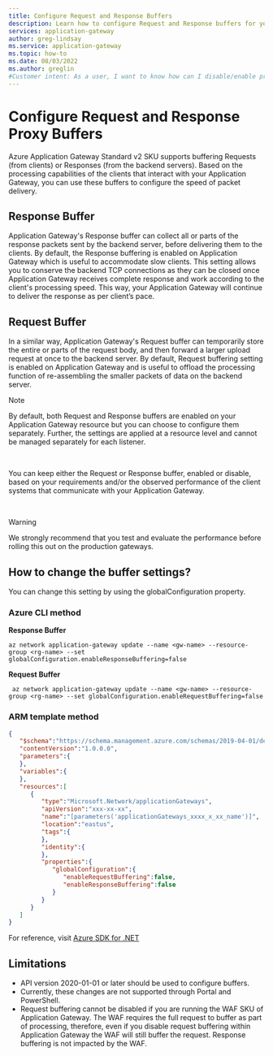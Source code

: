 ```yaml
---
title: Configure Request and Response Buffers
description: Learn how to configure Request and Response buffers for your Azure Application Gateway.
services: application-gateway
author: greg-lindsay
ms.service: application-gateway
ms.topic: how-to
ms.date: 08/03/2022
ms.author: greglin
#Customer intent: As a user, I want to know how can I disable/enable proxy buffers.
---
```


# Configure Request and Response Proxy Buffers

Azure Application Gateway Standard v2 SKU supports buffering Requests (from clients) or Responses (from the backend servers). Based on the processing capabilities of the clients that interact with your Application Gateway, you can use these buffers to configure the speed of packet delivery.
 
## Response Buffer 

Application Gateway's Response buffer can collect all or parts of the response packets sent by the backend server, before delivering them to the clients. By default, the Response buffering is enabled on Application Gateway which is useful to accommodate slow clients. This setting allows you to conserve the backend TCP connections as they can be closed once Application Gateway receives complete response and work according to the client's processing speed. This way, your Application Gateway will continue to deliver the response as per client’s pace. 

 
## Request Buffer 

In a similar way, Application Gateway's Request buffer can temporarily store the entire or parts of the request body, and then forward a larger upload request at once to the backend server. By default, Request buffering setting is enabled on Application Gateway and is useful to offload the processing function of re-assembling the smaller packets of data on the backend server.


>[!NOTE]
>By default, both Request and Response buffers are enabled on your Application Gateway resource but you can choose to configure them separately. Further, the settings are applied at a resource level and cannot be managed separately for each listener.
 
</br>

You can keep either the Request or Response buffer, enabled or disable, based on your requirements and/or the observed performance of the client systems that communicate with your Application Gateway. 

</br>

> [!WARNING]
>We strongly recommend that you test and evaluate the performance before rolling this out on the production gateways. 

## How to change the buffer settings? 

You can change this setting by using the globalConfiguration property.

### Azure CLI method

**Response Buffer**
```azurecli-interactive
az network application-gateway update --name <gw-name> --resource-group <rg-name> --set globalConfiguration.enableResponseBuffering=false
```
**Request Buffer**
```azurecli-interactive
 az network application-gateway update --name <gw-name> --resource-group <rg-name> --set globalConfiguration.enableRequestBuffering=false
```

### ARM template method

```json
{
   "$schema":"https://schema.management.azure.com/schemas/2019-04-01/deploymentTemplate.json#",
   "contentVersion":"1.0.0.0",
   "parameters":{      
   },
   "variables":{      
   },
   "resources":[
      {
         "type":"Microsoft.Network/applicationGateways",
         "apiVersion":"xxx-xx-xx",
         "name":"[parameters('applicationGateways_xxxx_x_xx_name')]",
         "location":"eastus",
         "tags":{            
         },
         "identity":{      
         },
         "properties":{
            "globalConfiguration":{
               "enableRequestBuffering":false,
               "enableResponseBuffering":false
            }
         }
      }
   ]
} 
```
For reference, visit [Azure SDK for .NET](/dotnet/api/microsoft.azure.management.network.models.applicationgatewayglobalconfiguration)

## Limitations
- API version 2020-01-01 or later should be used to configure buffers.
- Currently, these changes are not supported through Portal and PowerShell.
- Request buffering cannot be disabled if you are running the WAF SKU of Application Gateway. The WAF requires the full request to buffer as part of processing, therefore, even if you disable request buffering within Application Gateway the WAF will still buffer the request. Response buffering is not impacted by the WAF.
